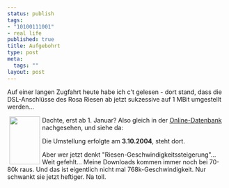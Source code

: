 ```yaml
--- 
status: publish
tags: 
- "10100111001"
- real life
published: true
title: Aufgebohrt
type: post
meta: 
  tags: ""
layout: post
---
```

<p>Auf einer langen Zugfahrt heute habe ich c't gelesen - dort stand, dass die DSL-Anschlüsse des Rosa Riesen ab jetzt sukzessive auf 1 MBit umgestellt werden...</p>

<p><img width="70" height="110" border="0" hspace="5" align="left" src="/wp-content/olduploads/einmalig/highspeed.serendipityThumb.jpg" alt=""  />Dachte, erst ab 1. Januar? Also gleich in der <a target="_BLANK" href="http://www.t-com.de/wechsel" title="http://www.t-com.de/wechsel" onmouseover="window.status='http://www.t-com.de/wechsel';return true;" onmouseout="window.status='';return true;">Online-Datenbank</a> nachgesehen, und siehe da:</p>

<p>Die Umstellung erfolgte am <b>3.10.2004</b>, steht dort.</p>

<p>Aber wer jetzt denkt &quot;Riesen-Geschwindigkeitssteigerung&quot;... Weit gefehlt... Meine Downloads kommen immer noch bei 70-80k raus. Und das ist eigentlich nicht mal 768k-Geschwindigkeit. Nur schwankt sie jetzt heftiger. Na toll.</p>
